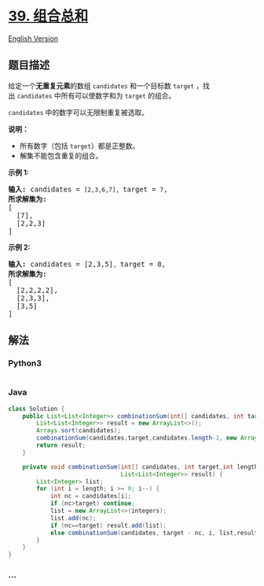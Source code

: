 # [39. 组合总和](https://leetcode-cn.com/problems/combination-sum)

[English Version](/solution/0000-0099/0039.Combination%20Sum/README_EN.md)

## 题目描述

<!-- 这里写题目描述 -->
<p>给定一个<strong>无重复元素</strong>的数组&nbsp;<code>candidates</code>&nbsp;和一个目标数&nbsp;<code>target</code>&nbsp;，找出&nbsp;<code>candidates</code>&nbsp;中所有可以使数字和为&nbsp;<code>target</code>&nbsp;的组合。</p>

<p><code>candidates</code>&nbsp;中的数字可以无限制重复被选取。</p>

<p><strong>说明：</strong></p>

<ul>
	<li>所有数字（包括&nbsp;<code>target</code>）都是正整数。</li>
	<li>解集不能包含重复的组合。&nbsp;</li>
</ul>

<p><strong>示例&nbsp;1:</strong></p>

<pre><strong>输入:</strong> candidates = <code>[2,3,6,7], </code>target = <code>7</code>,
<strong>所求解集为:</strong>
[
  [7],
  [2,2,3]
]
</pre>

<p><strong>示例&nbsp;2:</strong></p>

<pre><strong>输入:</strong> candidates = [2,3,5]<code>, </code>target = 8,
<strong>所求解集为:</strong>
[
&nbsp; [2,2,2,2],
&nbsp; [2,3,3],
&nbsp; [3,5]
]</pre>

## 解法

<!-- 这里可写通用的实现逻辑 -->

<!-- tabs:start -->

### **Python3**

<!-- 这里可写当前语言的特殊实现逻辑 -->

```python

```

### **Java**

<!-- 这里可写当前语言的特殊实现逻辑 -->

```java
class Solution {
    public List<List<Integer>> combinationSum(int[] candidates, int target) {
        List<List<Integer>> result = new ArrayList<>();
        Arrays.sort(candidates);
        combinationSum(candidates,target,candidates.length-1, new ArrayList<>(),result);
        return result;
    }

    private void combinationSum(int[] candidates, int target,int length, List<Integer> integers,
                                List<List<Integer>> result) {
        List<Integer> list;
        for (int i = length; i >= 0; i--) {
            int nc = candidates[i];
            if (nc>target) continue;
            list = new ArrayList<>(integers);
            list.add(nc);
            if (nc==target) result.add(list);
            else combinationSum(candidates, target - nc, i, list,result);
        }
    }
}
```

### **...**

```

```

<!-- tabs:end -->
